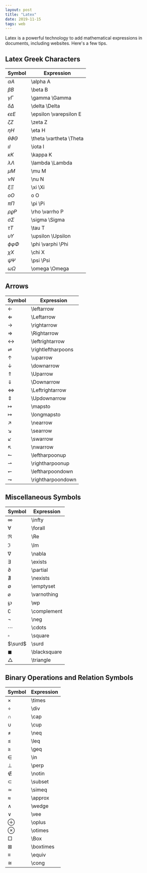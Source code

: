 ```yaml
---
layout: post
title: "Latex"
date: 2019-11-15
tags: web
---
```


Latex is a powerful technology to add mathematical expressions in documents, including websites.  Here's a few tips.

## Latex Greek Characters

Symbol                    | Expression
--------------------------|------------------------
$\alpha A$                | \alpha A
$\beta B$                 | \beta B
$\gamma \Gamma$           | \gamma \Gamma
$\delta \Delta$           | \delta \Delta
$\epsilon \varepsilon E$  | \epsilon \varepsilon E
$\zeta Z$                 | \zeta Z
$\eta H$                  | \eta H
$\theta \vartheta \Theta$ | \theta \vartheta \Theta
$\iota I$                 | \iota I
$\kappa K$                | \kappa K
$\lambda \Lambda$         | \lambda \Lambda
$\mu M$                   | \mu M
$\nu N$                   | \nu N
$\xi \Xi$                 | \xi \Xi
$o O$                     | o O
$\pi \Pi$                 | \pi \Pi
$\rho \varrho P$          | \rho \varrho P
$\sigma \Sigma$           | \sigma \Sigma
$\tau T$                  | \tau T
$\upsilon \Upsilon$       | \upsilon \Upsilon
$\phi \varphi \Phi$       | \phi \varphi \Phi
$\chi X$                  | \chi X
$\psi \Psi$               | \psi \Psi
$\omega \Omega$           | \omega \Omega
 
## Arrows

Symbol               | Expression
---------------------|-------------------
$\leftarrow$         | \leftarrow
$\Leftarrow$         | \Leftarrow
$\rightarrow$        | \rightarrow
$\Rightarrow\;$      | \Rightarrow
$\leftrightarrow$    | \leftrightarrow
$\rightleftharpoons$ | \rightleftharpoons
$\uparrow$           | \uparrow
$\downarrow$         | \downarrow
$\Uparrow\;$         | \Uparrow
$\Downarrow$         | \Downarrow
$\Leftrightarrow\;$  | \Leftrightarrow
$\Updownarrow$       | \Updownarrow
$\mapsto$            | \mapsto
$\longmapsto\;$      | \longmapsto
$\nearrow$           | \nearrow
$\searrow$           | \searrow
$\swarrow$           | \swarrow
$\nwarrow$           | \nwarrow
$\leftharpoonup$     | \leftharpoonup
$\rightharpoonup$    | \rightharpoonup
$\leftharpoondown$   | \leftharpoondown
$\rightharpoondown$  | \rightharpoondown

## Miscellaneous Symbols

Symbol          | Expression
----------------|-------------
$\infty\;\;$    | \infty
$\forall\;$     | \forall
$\Re$           | \Re
$\Im$           | \Im
$\nabla$        | \nabla
$\exists$       | \exists
$\partial$      | \partial
$\nexists$      | \nexists
$\emptyset$     | \emptyset
$\varnothing\;$ | \varnothing
$\wp$           | \wp
$\complement$   | \complement
$\neg$          | \neg
$\cdots$        | \cdots
$\square$       | \square
$\surd$         | \surd
$\blacksquare$  | \blacksquare
$\triangle$     | \triangle

## Binary Operations and Relation Symbols

Symbol    | Expression
----------|-----------
$\times$ | \times
$\div$     | \div
$\cap$     | \cap
$\cup$     | \cup
$\neq\;$    | \neq
$\leq$      | \leq
$\geq$      | \geq
$\in$     | \in
$\perp\;$   | \perp
$\notin$  | \notin
$\subset$   | \subset
$\simeq$   | \simeq
$\approx$   | \approx
$\wedge$    | \wedge
$\vee$     | \vee
$\oplus\;$  | \oplus
$\otimes$   | \otimes
$\Box$    | \Box
$\boxtimes$ | \boxtimes
$\equiv$   | \equiv
$\cong$     | \cong
